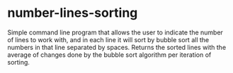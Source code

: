 ﻿# number-lines-sorting
 Simple command line program that allows the user to indicate the number of lines to work with, and in each line it will sort by bubble sort all the numbers in that line separated by spaces.
 Returns the sorted lines with the average of changes done by the bubble sort algorithm per iteration of sorting.
